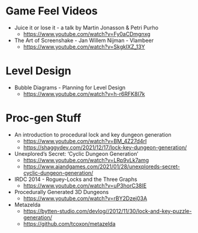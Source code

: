 # Game Feel Videos
- Juice it or lose it - a talk by Martin Jonasson & Petri Purho
  - https://www.youtube.com/watch?v=Fy0aCDmgnxg
- The Art of Screenshake - Jan Willem Nijman - Vlambeer
  - https://www.youtube.com/watch?v=SkgkIXZ_13Y


# Level Design
- Bubble Diagrams - Planning for Level Design
  - https://www.youtube.com/watch?v=h-r6RFK8I7k 

# Proc-gen Stuff
- An introduction to procedural lock and key dungeon generation
  - https://www.youtube.com/watch?v=BM_4Z27d4rI
  - https://shaggydev.com/2021/12/17/lock-key-dungeon-generation/
- Unexplored’s Secret: ‘Cyclic Dungeon Generation’
  - https://www.youtube.com/watch?v=LRp9vLk7amg
  - https://www.aiandgames.com/2021/01/28/unexploreds-secret-cyclic-dungeon-generation/
- IRDC 2014 - Roguey-Locks and the Three Graphs
  - https://www.youtube.com/watch?v=uP3horC38IE 
- Procedurally Generated 3D Dungeons
  - https://www.youtube.com/watch?v=rBY2Dzej03A
- Metazelda
  - https://bytten-studio.com/devlog//2012/11/30/lock-and-key-puzzle-generation/
  - https://github.com/tcoxon/metazelda  
